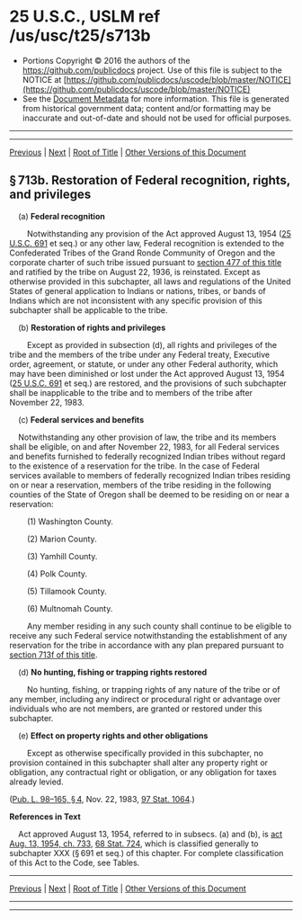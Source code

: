 ---
---

# 25 U.S.C., USLM ref /us/usc/t25/s713b

* Portions Copyright © 2016 the authors of the https://github.com/publicdocs project.
  Use of this file is subject to the NOTICE at [https://github.com/publicdocs/uscode/blob/master/NOTICE](https://github.com/publicdocs/uscode/blob/master/NOTICE)
* See the [Document Metadata](././../../../../..//README.md) for more information.
  This file is generated from historical government data; content and/or formatting may be inaccurate and out-of-date and should not be used for official purposes.

----------
----------

[Previous](./../../../../..//us/usc/t25/ch14/schXXX–C/m__us_usc_t25_s713a.md) | [Next](./../../../../..//us/usc/t25/ch14/schXXX–C/m__us_usc_t25_s713c.md) | [Root of Title](./../../../../../) | [Other Versions of this Document](https://publicdocs.github.io/go/links?ns=uslm&ref=%2Fus%2Fusc%2Ft25%2Fs713b)

## § 713b. Restoration of Federal recognition, rights, and privileges

    (a) __Federal recognition__ 

        Notwithstanding any provision of the Act approved August 13, 1954 ([25 U.S.C. 691][/us/usc/t25/s691] et seq.) or any other law, Federal recognition is extended to the Confederated Tribes of the Grand Ronde Community of Oregon and the corporate charter of such tribe issued pursuant to [section 477 of this title][/us/usc/t25/s477] and ratified by the tribe on August 22, 1936, is reinstated. Except as otherwise provided in this subchapter, all laws and regulations of the United States of general application to Indians or nations, tribes, or bands of Indians which are not inconsistent with any specific provision of this subchapter shall be applicable to the tribe.

    (b) __Restoration of rights and privileges__ 

        Except as provided in subsection (d), all rights and privileges of the tribe and the members of the tribe under any Federal treaty, Executive order, agreement, or statute, or under any other Federal authority, which may have been diminished or lost under the Act approved August 13, 1954 ([25 U.S.C. 691][/us/usc/t25/s691] et seq.) are restored, and the provisions of such subchapter shall be inapplicable to the tribe and to members of the tribe after November 22, 1983.

    (c) __Federal services and benefits__ 

    Notwithstanding any other provision of law, the tribe and its members shall be eligible, on and after November 22, 1983, for all Federal services and benefits furnished to federally recognized Indian tribes without regard to the existence of a reservation for the tribe. In the case of Federal services available to members of federally recognized Indian tribes residing on or near a reservation, members of the tribe residing in the following counties of the State of Oregon shall be deemed to be residing on or near a reservation:

        (1) Washington County.

        (2) Marion County.

        (3) Yamhill County.

        (4) Polk County.

        (5) Tillamook County.

        (6) Multnomah County.

        Any member residing in any such county shall continue to be eligible to receive any such Federal service notwithstanding the establishment of any reservation for the tribe in accordance with any plan prepared pursuant to [section 713f of this title][/us/usc/t25/s713f].

    (d) __No hunting, fishing or trapping rights restored__ 

        No hunting, fishing, or trapping rights of any nature of the tribe or of any member, including any indirect or procedural right or advantage over individuals who are not members, are granted or restored under this subchapter.

    (e) __Effect on property rights and other obligations__ 

        Except as otherwise specifically provided in this subchapter, no provision contained in this subchapter shall alter any property right or obligation, any contractual right or obligation, or any obligation for taxes already levied.

([Pub. L. 98–165, § 4][/us/pl/98/165/s4], Nov. 22, 1983, [97 Stat. 1064][/us/stat/97/1064].)

 __References in Text__ 

    Act approved August 13, 1954, referred to in subsecs. (a) and (b), is [act Aug. 13, 1954, ch. 733][/us/act/1954-08-13/ch733], [68 Stat. 724][/us/stat/68/724], which is classified generally to subchapter XXX (§ 691 et seq.) of this chapter. For complete classification of this Act to the Code, see Tables.

----------

[Previous](./../../../../..//us/usc/t25/ch14/schXXX–C/m__us_usc_t25_s713a.md) | [Next](./../../../../..//us/usc/t25/ch14/schXXX–C/m__us_usc_t25_s713c.md) | [Root of Title](./../../../../../) | [Other Versions of this Document](https://publicdocs.github.io/go/links?ns=uslm&ref=%2Fus%2Fusc%2Ft25%2Fs713b)

----------
----------

[/us/usc/t25/s691]: https://publicdocs.github.io/go/links?ns=uslm&ref=%2Fus%2Fusc%2Ft25%2Fs691
[/us/usc/t25/s477]: https://publicdocs.github.io/go/links?ns=uslm&ref=%2Fus%2Fusc%2Ft25%2Fs477
[/us/usc/t25/s691]: https://publicdocs.github.io/go/links?ns=uslm&ref=%2Fus%2Fusc%2Ft25%2Fs691
[/us/usc/t25/s713f]: https://publicdocs.github.io/go/links?ns=uslm&ref=%2Fus%2Fusc%2Ft25%2Fs713f
[/us/pl/98/165/s4]: https://publicdocs.github.io/go/links?ns=uslm&ref=%2Fus%2Fpl%2F98%2F165%2Fs4
[/us/stat/97/1064]: https://publicdocs.github.io/go/links?ns=uslm&ref=%2Fus%2Fstat%2F97%2F1064
[/us/act/1954-08-13/ch733]: https://publicdocs.github.io/go/links?ns=uslm&ref=%2Fus%2Fact%2F1954-08-13%2Fch733
[/us/stat/68/724]: https://publicdocs.github.io/go/links?ns=uslm&ref=%2Fus%2Fstat%2F68%2F724


